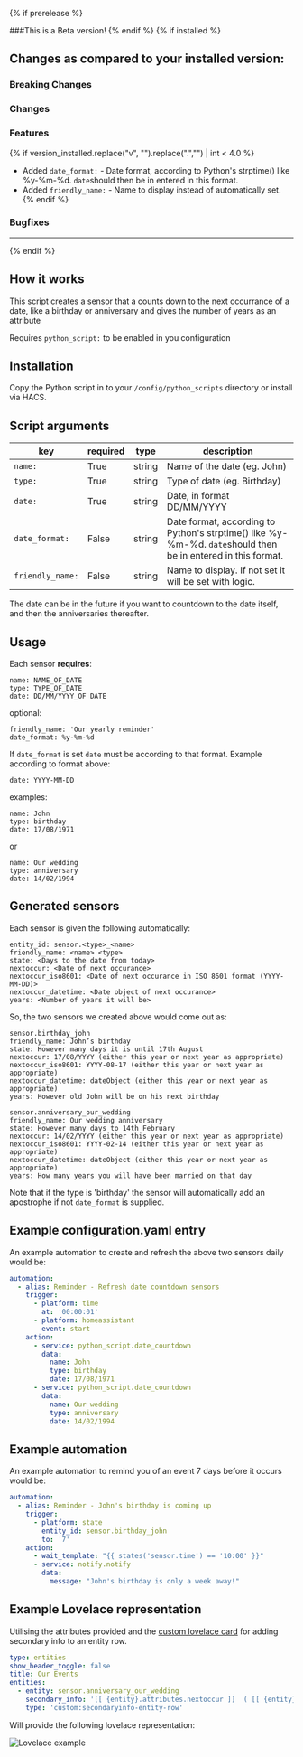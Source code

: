 {% if prerelease %}

###This is a Beta version!
{% endif %}
{% if installed %}
## Changes as compared to your installed version:

### Breaking Changes

### Changes

### Features

{% if version_installed.replace("v", "").replace(".","") | int < 4.0  %}
- Added `date_format:` - Date format, according to Python's strptime() like %y-%m-%d. `date`should then be in entered in this format.
- Added `friendly_name:` - Name to display instead of automatically set.
{% endif %}

### Bugfixes
---
{% endif %}
## How it works
This script creates a sensor that a counts down to the next occurrance of a date, like a birthday or anniversary and gives the number of years as an attribute

Requires `python_script:` to be enabled in you configuration

## Installation
Copy the Python script in to your `/config/python_scripts` directory or install via HACS.

## Script arguments
key | required | type | description
-- | -- | -- | --
`name:` | True | string | Name of the date (eg. John)
`type:` | True | string | Type of date (eg. Birthday)
`date:` | True | string | Date, in format DD/MM/YYYY
`date_format:` | False | string | Date format, according to Python's strptime() like %y-%m-%d. `date`should then be in entered in this format.
`friendly_name:` | False | string | Name to display. If not set it will be set with logic.

The date can be in the future if you want to countdown to the date itself, and then the anniversaries thereafter.

## Usage
Each sensor **requires**:

```
name: NAME_OF_DATE
type: TYPE_OF_DATE
date: DD/MM/YYYY_OF DATE
```

optional:

```
friendly_name: 'Our yearly reminder'
date_format: %y-%m-%d
```
If `date_format` is set `date` must be according to that format. Example according to format above:

```
date: YYYY-MM-DD
```

examples:

```
name: John
type: birthday
date: 17/08/1971
```

or

```
name: Our wedding
type: anniversary
date: 14/02/1994
```

## Generated sensors
Each sensor is given the following automatically:

```
entity_id: sensor.<type>_<name>
friendly_name: <name> <type>
state: <Days to the date from today>
nextoccur: <Date of next occurance>
nextoccur_iso8601: <Date of next occurance in ISO 8601 format (YYYY-MM-DD)>
nextoccur_datetime: <Date object of next occurance>
years: <Number of years it will be>
```

So, the two sensors we created above would come out as:

```
sensor.birthday_john
friendly_name: John’s birthday
state: However many days it is until 17th August
nextoccur: 17/08/YYYY (either this year or next year as appropriate)
nextoccur_iso8601: YYYY-08-17 (either this year or next year as appropriate)
nextoccur_datetime: dateObject (either this year or next year as appropriate)
years: However old John will be on his next birthday

sensor.anniversary_our_wedding
friendly_name: Our wedding anniversary
state: However many days to 14th February
nextoccur: 14/02/YYYY (either this year or next year as appropriate)
nextoccur_iso8601: YYYY-02-14 (either this year or next year as appropriate)
nextoccur_datetime: dateObject (either this year or next year as appropriate)
years: How many years you will have been married on that day
```

Note that if the type is 'birthday' the sensor will automatically add an apostrophe if not `date_format` is supplied.

## Example configuration.yaml entry
An example automation to create and refresh the above two sensors daily would be:

```yaml
automation:
  - alias: Reminder - Refresh date countdown sensors
    trigger:
      - platform: time
        at: '00:00:01'
      - platform: homeassistant
        event: start
    action:
      - service: python_script.date_countdown
        data:
          name: John
          type: birthday
          date: 17/08/1971
      - service: python_script.date_countdown
        data:
          name: Our wedding
          type: anniversary
          date: 14/02/1994
```

## Example automation
An example automation to remind you of an event 7 days before it occurs would be:

```yaml
automation:
  - alias: Reminder - John's birthday is coming up
    trigger:
      - platform: state
        entity_id: sensor.birthday_john
        to: '7'
    action:
      - wait_template: "{{ states('sensor.time') == '10:00' }}"
      - service: notify.notify
        data:
          message: "John's birthday is only a week away!"
```

## Example Lovelace representation
Utilising the attributes provided and the [custom lovelace card](https://github.com/custom-cards/secondaryinfo-entity-row) for adding secondary info to an entity row. 

```yaml
type: entities
show_header_toggle: false
title: Our Events
entities:
  - entity: sensor.anniversary_our_wedding
    secondary_info: '[[ {entity}.attributes.nextoccur ]]  ( [[ {entity}.attributes.years ]] Years )'
    type: 'custom:secondaryinfo-entity-row'
```

Will provide the following lovelace representation:

![Lovelace example](https://community-home-assistant-assets.s3.dualstack.us-west-2.amazonaws.com/original/3X/b/a/ba44600d7f41b1525a3c835d11bcc3bd59815b23.png)
